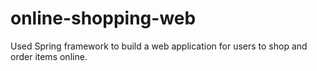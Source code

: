 # online-shopping-web

Used Spring framework to build a web application for users to shop and order
items online.
